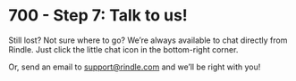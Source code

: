 # 700 - Step 7: Talk to us!

Still lost? Not sure where to go? We’re always available to chat directly from Rindle. Just click the little chat icon in the bottom-right corner.

Or, send an email to [support@rindle.com](support@rindle.com) and we’ll be right with you!
